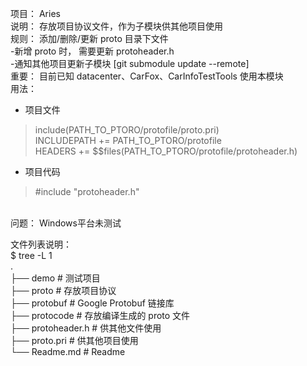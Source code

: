 项目： Aries<br/>
说明： 存放项目协议文件，作为子模块供其他项目使用<br/>
规则： 添加/删除/更新 proto 目录下文件<br/>
       -新增 proto 时， 需要更新 protoheader.h<br/>
       -通知其他项目更新子模块 [git submodule update --remote]<br/>
重要： 目前已知 datacenter、CarFox、CarInfoTestTools 使用本模块<br/>
用法：<br/>
- 项目文件 <br/>
> include(PATH_TO_PTORO/protofile/proto.pri)<br/>
> INCLUDEPATH += PATH_TO_PTORO/protofile<br/>
> HEADERS += $$files(PATH_TO_PTORO/protofile/protoheader.h)<br/>
- 项目代码 <br/>
> #include "protoheader.h"<br/>
<br/>
问题： Windows平台未测试<br/>

文件列表说明：<br/>
$ tree -L 1<br/>
.<br/>
├── demo		# 测试项目<br/>
├── proto		# 存放项目协议<br/>
├── protobuf		# Google Protobuf 链接库<br/>
├── protocode		# 存放编译生成的 proto 文件<br/>
├── protoheader.h	# 供其他文件使用<br/>
├── proto.pri		# 供其他项目使用<br/>
└── Readme.md		# Readme<br/>
<br/>
